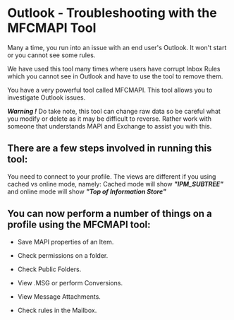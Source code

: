 # Outlook - Troubleshooting with the MFCMAPI Tool

Many a time, you run into an issue with an end user's Outlook. It won't start or you cannot see some rules.

We have used this tool many times where users have corrupt Inbox Rules which you cannot see in Outlook and have to use the tool to remove them.

You have a very powerful tool called MFCMAPI. This tool allows you to investigate Outlook issues.

***Warning !*** Do take note, this tool can change raw data so be careful what you modify or delete as it may be difficult to reverse. Rather work with someone that understands MAPI and Exchange to assist you with this.

## There are a few steps involved in running this tool:

You need to connect to your profile.
The views are different if you using cached vs online mode, namely: Cached mode will show ***"IPM_SUBTREE"*** and online mode will show ***"Top of Information Store"***


## You can now perform a number of things on a profile using the MFCMAPI tool:

 - Save MAPI properties of an Item.
  
 - Check permissions on a folder.
  
 - Check Public Folders.
  
 - View .MSG or perform Conversions.
  
 - View Message Attachments.
  
 - Check rules in the Mailbox.
